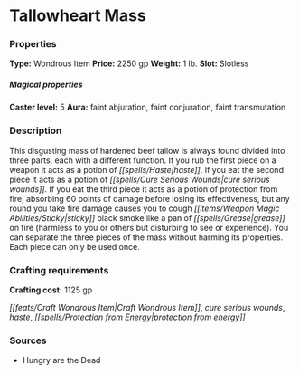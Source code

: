 ﻿---
Title: "Tallowheart Mass"
Type: "Wondrous Item"
Price: "2250 gp"
Weight: "1 lb."
Slot: "Slotless"
Caster level: "5"
Aura: "faint abjuration, faint conjuration, faint transmutation"
Description: |
  "This disgusting mass of hardened beef tallow is always found divided into three parts, each with a different function. If you rub the first piece on a weapon it acts as a _potion of haste_. If you eat the second piece it acts as a _potion of cure serious wounds_. If you eat the third piece it acts as a _potion of protection from fire_, absorbing 60 points of damage before losing its effectiveness, but any round you take fire damage causes you to cough sticky black smoke like a pan of grease on fire (harmless to you or others but disturbing to see or experience). You can separate the three pieces of the mass without harming its properties. Each piece can only be used once."
Crafting cost: "1125 gp"
Sources: "['Hungry are the Dead']"
---

# Tallowheart Mass

### Properties

**Type:** Wondrous Item **Price:** 2250 gp **Weight:** 1 lb. **Slot:** Slotless

##### Magical properties

**Caster level:** 5 **Aura:** faint abjuration, faint conjuration, faint transmutation

### Description

This disgusting mass of hardened beef tallow is always found divided into three parts, each with a different function. If you rub the first piece on a weapon it acts as a potion of _[[spells/Haste|haste]]_. If you eat the second piece it acts as a potion of _[[spells/Cure Serious Wounds|cure serious wounds]]_. If you eat the third piece it acts as a potion of protection from fire, absorbing 60 points of damage before losing its effectiveness, but any round you take fire damage causes you to cough _[[items/Weapon Magic Abilities/Sticky|sticky]]_ black smoke like a pan of _[[spells/Grease|grease]]_ on fire (harmless to you or others but disturbing to see or experience). You can separate the three pieces of the mass without harming its properties. Each piece can only be used once.

### Crafting requirements

**Crafting cost:** 1125 gp

_[[feats/Craft Wondrous Item|Craft Wondrous Item]]_, _cure serious wounds_, _haste_, _[[spells/Protection from Energy|protection from energy]]_

### Sources

* Hungry are the Dead